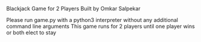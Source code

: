 Blackjack Game for 2 Players
Built by Omkar Salpekar

Please run game.py with a python3 interpreter without any additional command line arguments
This game runs for 2 players until one player wins or both elect to stay
